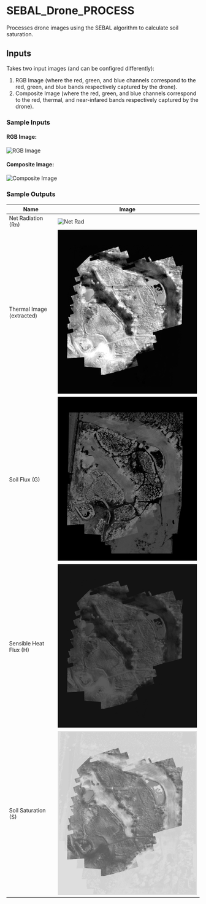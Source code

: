 # SEBAL_Drone_PROCESS
Processes drone images using the SEBAL algorithm to calculate soil saturation.

## Inputs
Takes two input images (and can be configred differently):
1. RGB Image (where the red, green, and blue channels correspond to the red, green, and blue bands respectively captured by the drone).
1. Composite Image (where the red, green, and blue channels correspond to the red, thermal, and near-infared bands respectively captured by the drone).

### Sample Inputs
#### RGB Image:
![RGB Image](RGBoutput2.jpg)
#### Composite Image:
![Composite Image](composite2.jpg)

### Sample Outputs
Name | Image
---- | -----
Net Radiation (Rn) | ![Net Rad](RnImage.jpg)
Thermal Image (extracted) | ![Thermal](thermalImg.jpg)
Soil Flux (G) | ![Soil Flux](SoilFlux.jpg)
Sensible Heat Flux (H) | ![Heat Flux](sensHeatFlux.jpg)
Soil Saturation (S) | ![Soil Sat](soilSat.jpg)
